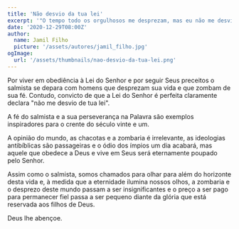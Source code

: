 ```yaml
---
title: 'Não desvio da tua lei'
excerpt: '"O tempo todo os orgulhosos me desprezam, mas eu não me desvio de tua lei" (Salmo 119.51)'
date: '2020-12-29T08:00Z'
author:
  name: Jamil Filho
  picture: '/assets/autores/jamil_filho.jpg'
ogImage:
  url: '/assets/thumbnails/nao-desvio-da-tua-lei.png'
---
```


Por viver em obediência à Lei do Senhor e por seguir Seus preceitos o salmista se depara com homens que desprezam sua vida e que zombam de sua fé. Contudo, convicto de que a Lei do Senhor é perfeita claramente declara "não me desvio de tua lei".

A fé do salmista e a sua perseverança na Palavra são exemplos inspiradores para o crente do século vinte e um.

A opinião do mundo, as chacotas e a zombaria é irrelevante, as ideologias antibíblicas são passageiras e o ódio dos ímpios um dia acabará, mas aquele que obedece a Deus e vive em Seus será eternamente poupado pelo Senhor.

Assim como o salmista, somos chamados para olhar para além do horizonte desta vida e, à medida que a eternidade ilumina nossos olhos, a zombaria e o desprezo deste mundo passam a ser insignificantes e o preço a ser pago para permanecer fiel passa a ser pequeno diante da glória que está reservada aos filhos de Deus.

Deus lhe abençoe.